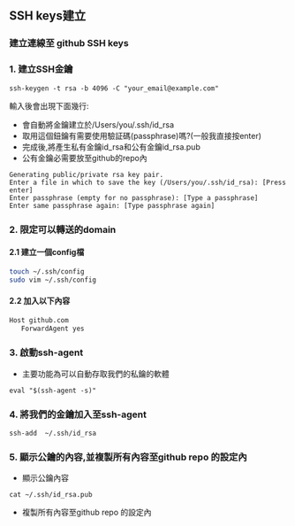 ## SSH keys建立
### 建立連線至 github SSH keys

### 1. 建立SSH金鑰

```
ssh-keygen -t rsa -b 4096 -C "your_email@example.com"
```

輸入後會出現下面幾行:
- 會自動將金鑰建立於/Users/you/.ssh/id_rsa
- 取用這個鈕鑰有需要使用驗証碼(passphrase)嗎?(一般我直接按enter)
- 完成後,將產生私有金鑰id_rsa和公有金鑰id_rsa.pub
- 公有金鑰必需要放至github的repo內

```
Generating public/private rsa key pair.
Enter a file in which to save the key (/Users/you/.ssh/id_rsa): [Press enter]
Enter passphrase (empty for no passphrase): [Type a passphrase]
Enter same passphrase again: [Type passphrase again]
```

### 2. 限定可以轉送的domain
#### 2.1 建立一個config檔

```bash
touch ~/.ssh/config
sudo vim ~/.ssh/config 
```

#### 2.2 加入以下內容

```bash
Host github.com
   ForwardAgent yes
```

### 3. 啟動ssh-agent
- 主要功能為可以自動存取我們的私鑰的軟體

```
eval "$(ssh-agent -s)"
```

 


### 4. 將我們的金鑰加入至ssh-agent

```
ssh-add  ~/.ssh/id_rsa
```


### 5. 顯示公鑰的內容,並複製所有內容至github repo 的設定內
- 顯示公鑰內容

```
cat ~/.ssh/id_rsa.pub
```

- 複製所有內容至github repo 的設定內
